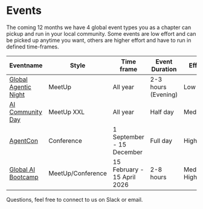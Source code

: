 # Events

The coming 12 months we have 4 global event types you as a chapter can pickup and run in your local community. Some events are low effort and can be picked up anytime you want, others are higher effort and have to run in defined time-frames.


| Eventname | Style | Time frame | Event Duration | Effort |
| --- | --- | --- | --- | --- | 
| [Global Agentic Night](/agentic-nights.md) | MeetUp | All year  | 2-3 hours (Evening) | Low |
| [AI Community Day](/ai-community-day.md) | MeetUp XXL | All year | Half day | Medium |
| [AgentCon](/agentcon.md) | Conference | 1 September - 15 December | Full day | High |
| [Global AI Bootcamp](/global-ai-bootcamp-2026.md) | MeetUp/Conference | 15 February - 15 April 2026  | 2-8 hours | Medium-High |

Questions, feel free to connect to us on Slack or email.